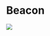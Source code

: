 # Beacon

[![](https://goreportcard.com/report/github.com/chen-keinan/beacon?style=flat-square)](https://goreportcard.com/badge/github.com/chen-keinan/beacon)

 